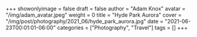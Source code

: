 +++
showonlyimage = false
draft = false
author = "Adam Knox"
avatar = "/img/adam_avatar.jpeg"
weight = 0
title = "Hyde Park Aurora"
cover = "/img/post/photography/2021_06/hyde_park_aurora.jpg"
date = "2021-06-23T00:01:01-06:00"
categories = ["Photography", "Travel"]
tags = []
+++
<!--more-->
